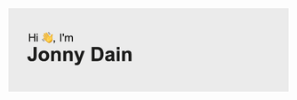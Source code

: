 <img src="https://github.com/jonny-dain/jonny-dain/blob/93e911ed5a00757d650c8e960de99b0fa6410f20/header.png" alt="Welcome">

<!--
**jonny-dain/jonny-dain** is a ✨ _special_ ✨ repository because its `README.md` (this file) appears on your GitHub profile.

Here are some ideas to get you started:

- 🔭 I’m currently working on ...
- 🌱 I’m currently learning ...
- 👯 I’m looking to collaborate on ...
- 🤔 I’m looking for help with ...
- 💬 Ask me about ...
- 📫 How to reach me: ...
- 😄 Pronouns: ...
- ⚡ Fun fact: ...
-->
